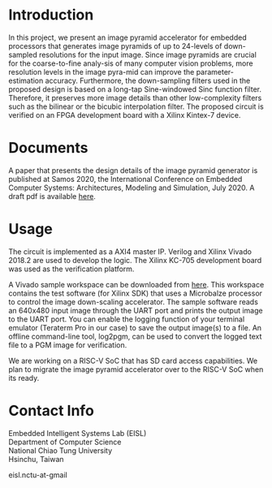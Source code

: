 # Introduction

In this project, we present an image pyramid accelerator for embedded processors that generates image pyramids of up to 24-levels of down-sampled resolutions for the input image. Since image pyramids are crucial for the coarse-to-fine analy-sis of many computer vision problems, more resolution levels in the image pyra-mid can improve the parameter-estimation accuracy. Furthermore, the down-sampling filters used in the proposed design is based on a long-tap Sine-windowed Sinc function filter. Therefore, it preserves more image details than other low-complexity filters such as the bilinear or the bicubic interpolation filter. The proposed circuit is verified on an FPGA development board with a Xilinx Kintex-7 device.

# Documents

A paper that presents the design details of the image pyramid generator is published at Samos 2020, the International Conference on Embedded Computer Systems: Architectures, Modeling and Simulation, July 2020. A draft pdf is available [here](https://github.com/eisl-nctu/pyramid/tree/master/docs/pyramid.pdf).

# Usage
The circuit is implemented as a AXI4 master IP. Verilog and Xilinx Vivado 2018.2 are used to develop the logic. The Xilinx KC-705 development board was used as the verification platform.

A Vivado sample workspace can be downloaded from [here](https://github.com/eisl-nctu/pyramid/tree/master/archive/pyramid.zip). This workspace contains the test software (for Xilinx SDK) that uses a Microbalze processor to control the image down-scaling accelerator. The sample software reads an 640x480 input image through the UART port and prints the output image to the UART port. You can enable the logging function of your terminal emulator (Teraterm Pro in our case) to save the output image(s) to a file. An offline command-line tool, log2pgm, can be used to convert the logged text file to a PGM image for verification. 

We are working on a RISC-V SoC that has SD card access capabilities. We plan to migrate the image pyramid accelerator over to the RISC-V SoC when its ready.

# Contact Info
Embedded Intelligent Systems Lab (EISL)  
Department of Computer Science  
National Chiao Tung University  
Hsinchu, Taiwan  

eisl.nctu-at-gmail  

